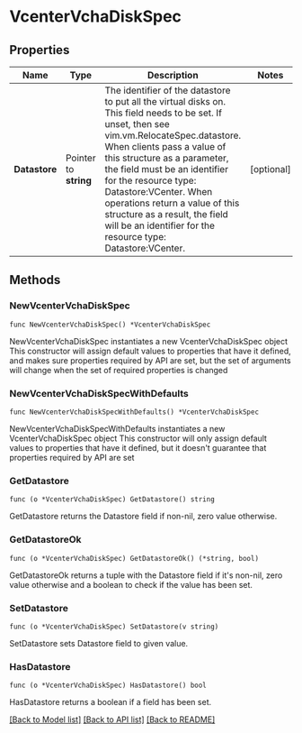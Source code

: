 # VcenterVchaDiskSpec

## Properties

Name | Type | Description | Notes
------------ | ------------- | ------------- | -------------
**Datastore** | Pointer to **string** | The identifier of the datastore to put all the virtual disks on. This field needs to be set. If unset, then see vim.vm.RelocateSpec.datastore. When clients pass a value of this structure as a parameter, the field must be an identifier for the resource type: Datastore:VCenter. When operations return a value of this structure as a result, the field will be an identifier for the resource type: Datastore:VCenter. | [optional] 

## Methods

### NewVcenterVchaDiskSpec

`func NewVcenterVchaDiskSpec() *VcenterVchaDiskSpec`

NewVcenterVchaDiskSpec instantiates a new VcenterVchaDiskSpec object
This constructor will assign default values to properties that have it defined,
and makes sure properties required by API are set, but the set of arguments
will change when the set of required properties is changed

### NewVcenterVchaDiskSpecWithDefaults

`func NewVcenterVchaDiskSpecWithDefaults() *VcenterVchaDiskSpec`

NewVcenterVchaDiskSpecWithDefaults instantiates a new VcenterVchaDiskSpec object
This constructor will only assign default values to properties that have it defined,
but it doesn't guarantee that properties required by API are set

### GetDatastore

`func (o *VcenterVchaDiskSpec) GetDatastore() string`

GetDatastore returns the Datastore field if non-nil, zero value otherwise.

### GetDatastoreOk

`func (o *VcenterVchaDiskSpec) GetDatastoreOk() (*string, bool)`

GetDatastoreOk returns a tuple with the Datastore field if it's non-nil, zero value otherwise
and a boolean to check if the value has been set.

### SetDatastore

`func (o *VcenterVchaDiskSpec) SetDatastore(v string)`

SetDatastore sets Datastore field to given value.

### HasDatastore

`func (o *VcenterVchaDiskSpec) HasDatastore() bool`

HasDatastore returns a boolean if a field has been set.


[[Back to Model list]](../README.md#documentation-for-models) [[Back to API list]](../README.md#documentation-for-api-endpoints) [[Back to README]](../README.md)


